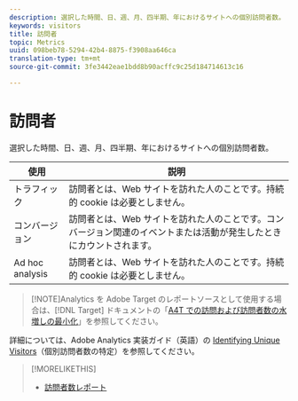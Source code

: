 ```yaml
---
description: 選択した時間、日、週、月、四半期、年におけるサイトへの個別訪問者数。
keywords: visitors
title: 訪問者
topic: Metrics
uuid: 098beb78-5294-42b4-8875-f3908aa646ca
translation-type: tm+mt
source-git-commit: 3fe3442eae1bdd8b90acffc9c25d184714613c16

---
```



# 訪問者

選択した時間、日、週、月、四半期、年におけるサイトへの個別訪問者数。

| 使用 | 説明 |
|---|---|
| トラフィック | 訪問者とは、Web サイトを訪れた人のことです。持続的 cookie は必要としません。 |
| コンバージョン | 訪問者とは、Web サイトを訪れた人のことです。コンバージョン関連のイベントまたは活動が発生したときにカウントされます。 |
| Ad hoc analysis | 訪問者とは、Web サイトを訪れた人のことです。持続的 cookie は必要としません。 |

>[!NOTE]Analytics を Adobe Target のレポートソースとして使用する場合は、[!DNL Target] ドキュメントの「[A4T での訪問および訪問者数の水増しの最小化](https://docs.adobe.com/content/help/en/target/using/integrate/a4t/troubleshoot-a4t/minimizing-inflated-visit-and-visitor-counts-a4t.html)」を参照してください。

詳細については、Adobe Analytics 実装ガイド（英語）の [Identifying Unique Visitors](https://docs.adobe.com/content/help/ja-JP/analytics/technotes/visitor-identification.html)（個別訪問者数の特定）を参照してください。

>[!MORELIKETHIS]
>
>* [訪問者数レポート](/help/components/c-variables/dimensionslist/reports-visitors.md)

